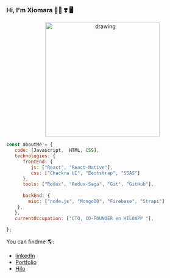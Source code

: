 ### Hi, I'm Xiomara  🧝‍♀️ ❣️ 🖥️

<p align="center">
 <img src="https://res.cloudinary.com/duzh7meuo/image/upload/v1649969692/k0g5ywthslcaegmwdnqc.svg" alt="drawing" width="300" />
</p>


```javascript
const aboutMe = {
   code: [Javascript,  HTML, CSS],
   technologies: {
      frontEnd: {
         js: ["React", "React-Native"],
         css: ["Chackra UI", "Bootstrap", "SSAS"]
      },
      tools: ["Redux", "Redux-Saga", "Git", "GitHub"],
      
      backEnd: {
        misc: ["node.js", "MongoDB", "Firebase", "Strapi"]
    },
   },
   currentOccupation: ["CTO, CO-FOUNDER en HILOAPP "],
   
};
```
You can findme 🌎:
- [linkedIn](https://www.linkedin.com/in/xiomara-garcia-32a0281b5?lipi=urn%3Ali%3Apage%3Ad_flagship3_profile_view_base_contact_details%3BjPj6VwoJTNm0%2BZ%2FsxRgn2g%3D%3D)
- [Portfolio](https://xiomarag.netlify.app/)
- [Hilo](https://hilo.cool/)
<!--
mobile: ["React-Native"],
-->
